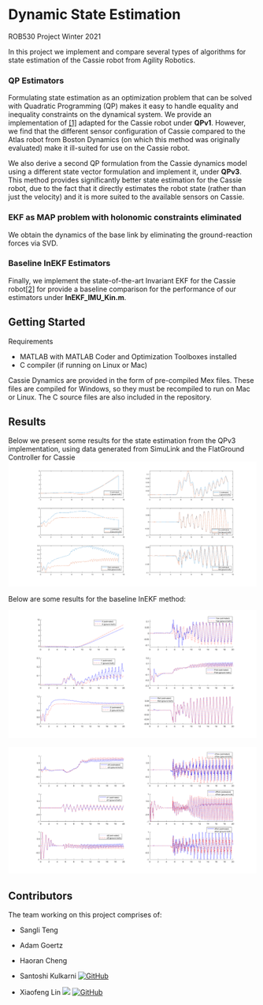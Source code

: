 # Dynamic State Estimation
ROB530 Project Winter 2021

In this project we implement and compare several types of algorithms for state estimation of the Cassie robot from Agility Robotics. 

### QP Estimators

Formulating state estimation as an optimization problem that can be solved with Quadratic Programming (QP) makes it easy to handle equality and 
inequality constraints on the dynamical system. We provide an implementation of [\[1\]](https://ieeexplore.ieee.org/document/6942679) adapted for the 
Cassie robot under **QPv1**. However, we find that the different sensor configuration of Cassie compared to the Atlas robot from Boston Dynamics (on which this method was originally evaluated) make it ill-suited for use on the Cassie robot.

We also derive a second QP formulation from the Cassie dynamics model using a different state vector formulation and implement it, under **QPv3**. This method provides significantly better state estimation for the Cassie robot, due to the fact that it directly estimates the robot state (rather than just the velocity) and it is more suited to the available sensors on Cassie.

### EKF as MAP problem with holonomic constraints eliminated

We obtain the dynamics of the base link by eliminating the ground-reaction forces via SVD. 

### Baseline InEKF Estimators

Finally, we implement the state-of-the-art Invariant EKF for the Cassie robot[\[2\]](https://arxiv.org/abs/2104.04238) for provide a baseline comparison for the performance of our estimators under **InEKF_IMU_Kin.m**.

## Getting Started

Requirements
* MATLAB with MATLAB Coder and Optimization Toolboxes installed
* C compiler (if running on Linux or Mac)

Cassie Dynamics are provided in the form of pre-compiled Mex files. These files are compiled for Windows, so they must be recompiled to run on Mac or Linux.
The C source files are also included in the repository.

## Results
Below we present some results for the state estimation from the QPv3 implementation, using data generated from SimuLink and the FlatGround Controller for Cassie
![state estimation](image/QPv3_pos.png)


Below are some results for the baseline InEKF method:

![p_plot](image/p_plot.png)

![v_plot](image/v_plot.png)

## Contributors

The team working on this project comprises of:

- Sangli Teng

- Adam Goertz

- Haoran Cheng

- Santoshi Kulkarni [<img alt="GitHub" src="https://img.shields.io/badge/github%20-%23121011.svg?&style=for-the-badge&logo=github&logoColor=white"/>](https://github.com/SantoshiK-skulk)

- Xiaofeng Lin [<img src="https://img.shields.io/badge/LinkedIn-0077B5?style=for-the-badge&logo=linkedin&logoColor=white" />](www.linkedin.com/in/xiaofenglin) [<img alt="GitHub" src="https://img.shields.io/badge/github%20-%23121011.svg?&style=for-the-badge&logo=github&logoColor=white"/>](https://github.com/potBagMeat)

